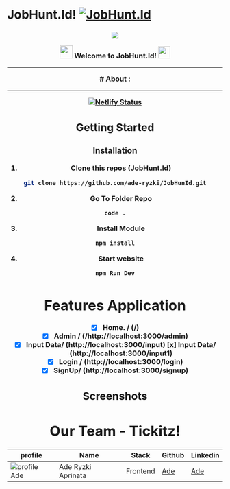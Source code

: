 # JobHunt.Id!  [![JobHunt.Id](https://awesome.re/badge-flat2.svg)](https://)
<h3 align="center">

![](https://capsule-render.vercel.app/api?type=waving&color=gradient&height=100&section=header)

<img src="https://camo.githubusercontent.com/5bbf8ca61ef5f92684489ace45ad6f45984fff87a621040c62b1fe31e3005ff9/687474703a2f2f692e696d6775722e636f6d2f436a34724d72532e676966" width="30">
  Welcome to JobHunt.Id!
  <img src="https://media.giphy.com/media/hvRJCLFzcasrR4ia7z/giphy.gif" width="28">
  
---
<div align="center">
# About :
  
---
[![Netlify Status](https://img.shields.io/badge/Vercel-000000?style=for-the-badge&logo=vercel&logoColor=white)]()
## Getting Started
  
### Installation
  
1. Clone this repos (JobHunt.Id)
```sh
git clone https://github.com/ade-ryzki/JobHunId.git
```
2. Go To Folder Repo
```sh
code .
```
3. Install Module
```sh
npm install
```
  
4. Start website
```sh
npm Run Dev
```
# Features Application
- [x] Home. / (/)
- [x] Admin / (/http://localhost:3000/admin)
- [x] Input Data/ (http://localhost:3000/input)
[x] Input Data/ (http://localhost:3000/input1)
- [x] Login / (http://localhost:3000/login)
- [x] SignUp/ (http://localhost:3000/signup)
## Screenshots  

  
# Our Team - Tickitz!
 | profile | Name | Stack | Github | Linkedin |
 | ------- | ---- | ------ | ------ | -------- |
 | ![profile Ade][img-Ade] | Ade Ryzki Aprinata | Frontend | [Ade](https://github.com/ade-ryzki)|[Ade](https://www.linkedin.com/in/aderyzki/)
  
[img-Ade]: https://avatars.githubusercontent.com/u/95088271?v=4